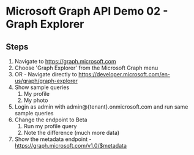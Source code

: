 # Microsoft Graph API Demo 02 - Graph Explorer

## Steps
1. Navigate to https://graph.microsoft.com
1. Choose 'Graph Explorer' from the Microsoft Graph menu
1. OR - Navigate directly to https://developer.microsoft.com/en-us/graph/graph-explorer
1. Show sample queries
	1. My profile
	1. My photo
1. Login as admin with admin@{tenant}.onmicrosoft.com and run same sample queries
1. Change the endpoint to Beta
	1. Run my profile query
	1. Note the difference (much more data)
1. Show the metadata endpoint - https://graph.microsoft.com/v1.0/$metadata